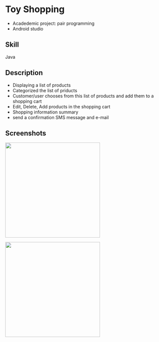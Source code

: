 # Toy Shopping
- Acadedemic project: pair programming
- Android studio

## Skill

Java

## Description

- Displaying a list of products
- Categorized the list of priducts
- Customer/user chooses from this list of products and add them to a shopping cart 
- Edit, Delete, Add products in the shopping cart
- Shopping information summary
- send a confirmation SMS message and e-mail

## Screenshots


<img src="https://user-images.githubusercontent.com/59883982/84429371-00af1480-abf6-11ea-92b5-2014c0b9dae9.png" width="300"></img>

<img src="https://user-images.githubusercontent.com/59883982/84429375-03116e80-abf6-11ea-9cc2-6a75c68ef42d.png" width="300"/></img>


